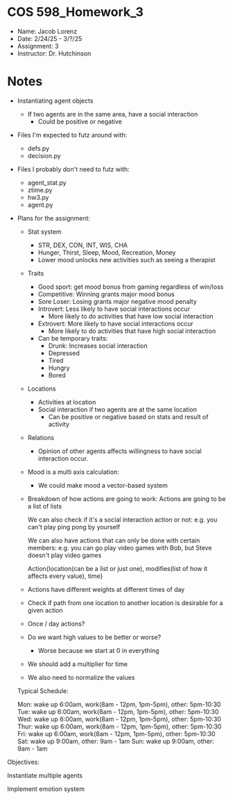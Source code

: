 # COS 598_Homework_3
- Name: Jacob Lorenz
- Date: 2/24/25 - 3/?/25
- Assignment: 3
- Instructor: Dr. Hutchinson

# Notes
- Instantiating agent objects
    - If two agents are in the same area, have a social interaction
        - Could be positive or negative   

- Files I'm expected to futz around with:
    - defs.py
    - decision.py
- Files I probably don't need to futz with:
    - agent_stat.py
    - ztime.py
    - hw3.py
    - agent.py

- Plans for the assignment:
    - Stat system
        - STR, DEX, CON, INT, WIS, CHA
        - Hunger, Thirst, Sleep, Mood, Recreation, Money
        - Lower mood unlocks new activities such as seeing a therapist
    - Traits
        - Good sport: get mood bonus from gaming regardless of win/loss
        - Competitive: Winning grants major mood bonus
        - Sore Loser: Losing grants major negative mood penalty
        - Introvert: Less likely to have social interactions occur
            - More likely to do activities that have low social interaction
        - Extrovert: More likely to have social interactions occur
            - More likely to do activities that have high social interaction
        - Can be temporary traits:
            - Drunk: Increases social interaction
            - Depressed
            - Tired
            - Hungry
            - Bored
    - Locations
        - Activities at location
        - Social interaction if two agents are at the same location
            - Can be positive or negative based on stats and result of activity
    - Relations
        - Opinion of other agents affects willingness to have social interaction occur.

    - Mood is a multi axis calculation:
        - We could make mood a vector-based system


    - Breakdown of how actions are going to work:
        Actions are going to be a list of lists

        We can also check if it's a social interaction action or not: e.g. you can't play ping pong by yourself

        We can also have actions that can only be done with certain members: e.g. you can go play video games with Bob, but Steve doesn't play video games
        
        Action{location(can be a list or just one), modifies(list of how it affects every value), time}


    - Actions have different weights at different times of day

    - Check if path from one location to another location is desirable for a given action

    - Once / day actions?

    - Do we want high values to be better or worse?
        - Worse because we start at 0 in everything

    - We should add a multiplier for time

    - We also need to normalize the values

    Typical Schedule:

    Mon: wake up 6:00am, work(8am - 12pm, 1pm-5pm), other: 5pm-10:30
    Tue: wake up 6:00am, work(8am - 12pm, 1pm-5pm), other: 5pm-10:30
    Wed: wake up 6:00am, work(8am - 12pm, 1pm-5pm), other: 5pm-10:30
    Thur: wake up 6:00am, work(8am - 12pm, 1pm-5pm), other: 5pm-10:30
    Fri: wake up 6:00am, work(8am - 12pm, 1pm-5pm), other: 5pm-10:30
    Sat: wake up 9:00am, other: 9am - 1am
    Sun: wake up 9:00am, other: 9am - 1am



Objectives:

Instantiate multiple agents

Implement emotion system